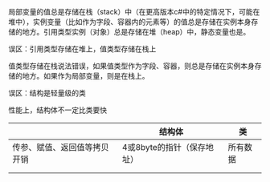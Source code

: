 局部变量的值总是存储在栈（stack）中（在更高版本c#中的特定情况下，可能在堆中），实例变量（比如作为字段、容器内的元素等）的值总是存储在实例本身存储的地方。引用类型实例（对象）总是存储在堆（heap）中，静态变量也是。

误区：引用类型存储在堆上，值类型存储在栈上

值类型存储在栈说法错误，如果值类型作为字段、容器，则总是存储在实例本身存储的地方。如果作为局部变量，则是在栈上。

误区：结构是轻量级的类

性能上，结构体不一定比类要快

|                              | 结构体                     | 类       |
| ---------------------------- | -------------------------- | -------- |
| 传参、赋值、返回值等拷贝开销 | 4或8byte的指针（保存地址） | 所有数据 |
|                              |                            |          |
|                              |                            |          |



